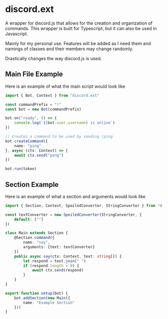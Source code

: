 # discord.ext
A wrapper for discord.js that allows for the creation and organization of commands. This wrapper is built for Typescript, but
it can also be used in Javascript.

Mainly for my personal use. Features will be added as I need them and namings of classes and their members may change randomly.

Drastically changes the way discord.js is used.

## Main File Example
Here is an example of what the main script would look like
```Typescript
import { Bot, Context } from "discord.ext"

const commandPrefix = "!"
const bot = new Bot(commandPrefix)

bot.on("ready", () => {
    console.log(`${bot.user.username} is online`)
})

// Creates a command to be used by sending !ping
bot.createCommand({
    name: "ping"
}, async (ctx: Context) => {
    await ctx.send("pong")
})

bot.run(token)
```

## Section Example
Here is an example of what a section and arguments would look like
```Typescript
import { Section, Context, SpoiledConverter, StringConverter } from "discord.ext"

const textConverter = new SpoiledConverter(StringConverter, {
    default: [""]
})

class Main extends Section {
    @Section.command({
        name: "say",
        arguments: {text: textConverter}
    })
    public async say(ctx: Context, text: string[]) {
        let respond = text.join(" ")
        if (respond.length > 0) {
            await ctx.send(respond)
        }
    }
}

export function setup(bot) {
    bot.addSection(new Main({
        name: "Example Section"
    }))
}
```